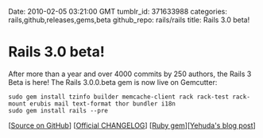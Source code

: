 Date: 2010-02-05 03:21:00 GMT
tumblr_id: 371633988
categories: rails,github,releases,gems,beta
github_repo: rails/rails
title: Rails 3.0 beta!

# Rails 3.0 beta!

After more than a year and over 4000 commits by 250 authors, the Rails 3 Beta is here!
The Rails 3.0.0.beta gem is now live on Gemcutter:

    sudo gem install tzinfo builder memcache-client rack rack-test rack-mount erubis mail text-format thor bundler i18n
    sudo gem install rails --pre

[[Source on GitHub](http://github.com/rails/rails)] [[Official CHANGELOG](http://guides.rails.info/3_0_release_notes.html)] [[Ruby gem](http://gemcutter.org/gems/rails/versions/3.0.0.beta)][[Yehuda's blog post](http://www.engineyard.com/blog/2010/rails-3-beta-is-out-a-retrospective/)] 
